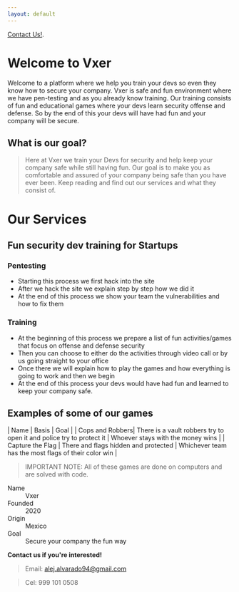```yaml
---
layout: default
---
```


[Contact Us!](./another-page.html).

# Welcome to Vxer

Welcome to a platform where we help you train your devs so even they know how to secure your company. Vxer is safe and fun environment where we have pen-testing and as you already know training. Our training consists of fun and educational games where your devs learn security offense and defense. So by the end of this your devs will have had fun and your company will be secure.

## What is our goal?

> Here at Vxer we train your Devs  for security and help keep your company safe while still having fun. Our goal is to make you as comfortable and assured of your company being safe than you have ever been.
> Keep reading and find out our services and what they consist of.
# Our Services

## Fun security dev training for Startups

### Pentesting
* Starting this process we first hack into the site
* After we hack the site we explain step by step how we did it
* At the end of this process we show your team the vulnerabilities and how to fix them

### Training
* At the beginning of this process we prepare a list of fun activities/games that focus on offense and defense security
* Then you can choose to either do the activities through video call or by us going straight to your office
* Once there we will explain how to play the games and how everything is going to work and then we begin
* At the end of this process your devs would have had fun and learned to keep your company safe.

## Examples of some of our games

| Name         | Basis             | Goal |
| Cops and Robbers| There is a vault robbers try to open it and police try to protect it | Whoever stays with the money wins  |
| Capture the Flag | There and flags hidden and protected   | Whichever team has the most flags of their color win  |


>IMPORTANT NOTE: All of these games are done on computers and are solved with code.

<dl>
<dt>Name</dt>
<dd>Vxer</dd>
<dt>Founded</dt>
<dd>2020</dd>
<dt>Origin</dt>
<dd>Mexico</dd>
<dt>Goal</dt>
<dd>Secure your company the fun way</dd>
</dl>

**Contact us if you're interested!**

>Email: alej.alvarado94@gmail.com

>Cel: 999 101 0508